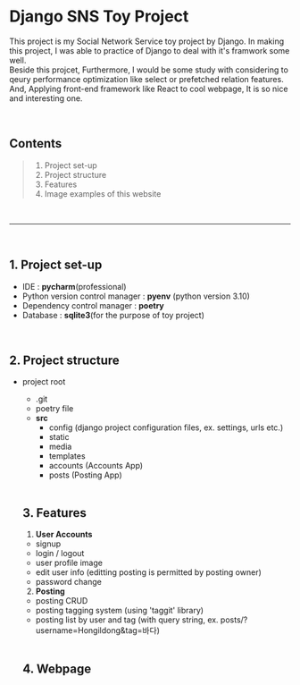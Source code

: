 # **Django SNS Toy Project**

This project is my Social Network Service toy project by Django.
In making this project, I was able to practice of Django to deal with it's framwork some well.<br>
Beside this projcet, Furthermore, I would be some study with considering to qeury performance optimization like select or prefetched relation features.<br>
And, Applying front-end framework like React to cool webpage, It is so nice and interesting one.<br>

<br>

## Contents
> 1. Project set-up
> 2. Project structure
> 3. Features
> 4. Image examples of this website

<br>

---

<br>

## 1. Project set-up
- IDE : **pycharm**(professional)
- Python version control manager : **pyenv** (python version 3.10)
- Dependency control manager : **poetry**
- Database : **sqlite3**(for the purpose of toy project)

<br>

## 2. Project structure
- project root
  - .git
  - poetry file
  - **src**
      - config (django project configuration files, ex. settings, urls etc.)
      - static
      - media
      - templates
      - accounts (Accounts App)
      - posts (Posting App)

  <br>

  ## 3. Features

  1. **User Accounts**
    - signup
    - login / logout
    - user profile image
    - edit user info  (editting posting is permitted by posting owner)
    - password change

  2. **Posting**
    - posting CRUD
    - posting tagging system (using 'taggit' library)
    - posting list by user and tag (with query string, ex. posts/?username=Hongildong&tag=바다)

  <br>

  ## 4. Webpage 
